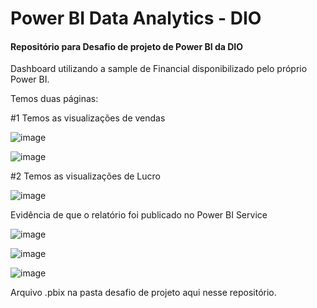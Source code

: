 # Power BI Data Analytics - DIO
#### Repositório para Desafio de projeto de Power BI da DIO

Dashboard utilizando a sample de Financial disponibilizado pelo próprio Power BI.

Temos duas páginas:

#1 Temos as visualizações de vendas

![image](https://github.com/stefaneSI/power_bi_data_analytics/assets/68233371/f93b87d7-36e4-4b34-bf1b-1e2eb8833fdc)

![image](https://github.com/stefaneSI/power_bi_data_analytics/assets/68233371/b49725c9-5c50-467a-ad8a-033eac2c789d)

#2 Temos as visualizações de Lucro

![image](https://github.com/stefaneSI/power_bi_data_analytics/assets/68233371/c29fe24e-2ec4-46e6-9105-7dea77c7d309)

Evidência de que o relatório foi publicado no Power BI Service

![image](https://github.com/stefaneSI/power_bi_data_analytics/assets/68233371/e78b5dec-9e33-4c47-bf91-a204d44c0852)

![image](https://github.com/stefaneSI/power_bi_data_analytics/assets/68233371/7932a115-28c0-440b-99f9-8b7a1ded0cc3)

![image](https://github.com/stefaneSI/power_bi_data_analytics/assets/68233371/068d43d3-6f7e-4465-a224-af0f3e7c9847)


Arquivo .pbix na pasta desafio de projeto aqui nesse repositório.
